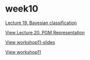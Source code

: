 # week10

[Lecture 19. Bayesian classification](./slide/19.pdf)

[View Lecture 20. PGM Representation](./slide/20.pdf)

[View workshop11-slides](./slide/workshop10-slides.pdf)

[View workshop11](/workshop10-slides.pdf)